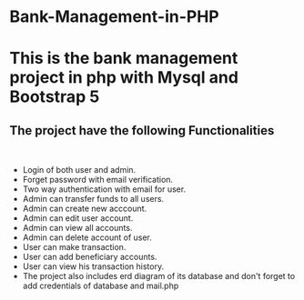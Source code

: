 # Bank-Management-in-PHP
<h1>This is the bank management project in php with Mysql and Bootstrap 5</h1> 
<h2>The project have the following Functionalities</h2> <br>
<ul>
 <li>
Login of both user and admin. <br>
  </li>
  <li>
    Forget password with email verification.
  </li>
  <li>
    Two way authentication with email for user.
  </li>
  <li>
    Admin can transfer funds to all users. 
  </li>
    <li>
    Admin can create new acccount.
  </li>
  <li>
    Admin can edit user account.
  </li>
  <li>
    Admin can view all accounts.
  </li>
 <li>
  Admin can delete account of user.
 </li>
  <li>
    User can make transaction.
  </li>
  <li>
     User can add beneficiary accounts.
  </li>
  <li>
    User can view his transaction history.
  </li>
  <li>
    The project also includes erd diagram of its database and don't forget to add credentials of database and mail.php
  </li>
  </ul>
